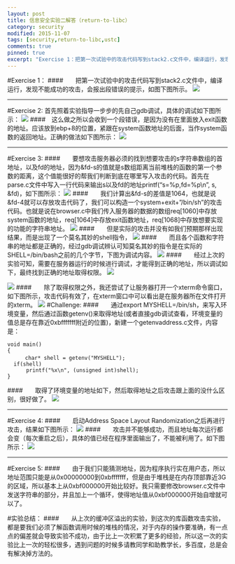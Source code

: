 ```yaml
---
layout: post
title: 信息安全实验二解答（return-to-libc）
category: security
modified: 2015-11-07
tags: [security,return-to-libc,ustc]
comments: true
pinned: true
excerpt: "Exercise 1：把第一次试验中的攻击代码写到stack2.c文件中，编译运行，发现不能成功的攻击，会报出段错误的提示，如图下图所示。..."
---
```

#Exercise 1：
####　　把第一次试验中的攻击代码写到stack2.c文件中，编译运行，发现不能成功的攻击，会报出段错误的提示，如图下图所示。 
![](http://i.imgur.com/QbQocHm.png)

---
#Exercise 2:
  首先照着实验指导一步步的先自己gdb调试，具体的调试如下图所示：
![](http://i.imgur.com/sEvuCvq.jpg)
####　这么做之所以会收到一个段错误，是因为没有在里面放入exit函数的地址。应该放到ebp+8的位置，紧跟在system函数地址的后面，当作system函数的返回地址。正确的做法如下图所示：
![](http://i.imgur.com/5tC5DaL.png)

---
#Exercise 3:
####　　要想攻击服务器必须的找到想要攻击的s字符串数组的首地址，以及fd的地址，因为&fd-s的值就是s数组距离当前堆栈的函数的第一个参数的距离，这个值能很好的帮我们判断到底在哪里写入攻击的代码。首先在parse.c文件中写入一行代码来输出s以及fd的地址printf(“s=%p,fd=%p\n”, s, &fd)，如下图所示：
![](http://i.imgur.com/lEjA97Q.jpg)
####　　我们计算出&fd-s的差值是1064，也就是说&fd-4就可以存放攻击代码了，我们可以构造一个system+exit+”/bin/sh”的攻击代码。也就是说在browser.c中我们传入服务器的数据的数组req[1060]中存放system函数的地址，req[1064]中存放exit函数地址，req[1068]中存放想要实现的功能的字符串地址。
![](http://i.imgur.com/rTrFtXQ.jpg)
####　　但是实际的攻击并没有如我们预期那样出现结果，而是出现了一个莫名其妙的shell指令，
![](http://i.imgur.com/0HnzVu0.png)
####　　而且各个函数和字符串的地址都是正确的，经过gdb调试辨认可知莫名其妙的指令是在实际的SHELL=/bin/bash之前的几个字节，下图为调试内容。
![](http://i.imgur.com/kkOL3Jj.png)
####　　经过上次的实验可知，需要在服务器运行的时候进行调试，才能得到正确的地址，所以调试如下，最终找到正确的地址取得权限。
![](http://i.imgur.com/YUKjKDW.png)

![](http://i.imgur.com/zUtRTHJ.png)
####　　除了取得权限之外，我还尝试了让服务器打开一个xterm命令窗口，如下图所示，攻击代码有效了，在xterm窗口中可以看出是在服务器所在文件打开的xterm。
![](http://i.imgur.com/4rv0lQB.png)
#Challenge:
####　　通过export MYSHELL=/bin/sh，来写入环境变量，然后通过函数getenv()来取得地址(或者直接gdb调试查看，环境变量的值总是存在靠近0xbfffffff附近的位置)，新建一个getenvaddress.c文件，内容是：
```
void main()
{
 	　char* shell = getenv("MYSHELL");
  if(shell)
      printf("%x\n", (unsigned int)shell);
}
```
####　　取得了环境变量的地址如下，然后取得地址之后攻击跟上面的没什么区别，很好做了。
![](http://i.imgur.com/NEZJj7t.png)

---
#Exercise 4:
####　　启动Address Space Layout Randomization之后再进行攻击，结果如下图所示：
![](http://i.imgur.com/Iw1WqWn.png)
####　　攻击并不能够成功，而且地址每次运行都会变（每次重启之后），具体的值已经在程序里面输出了，不能被利用了。如下图所示：
![](http://i.imgur.com/lp1Qlt9.jpg)

---
#Exercise 5:
####　　由于我们只能猜测地址，因为程序执行实在用户态，所以地址范围只能是从0x00000000到0xbfffffff，但是由于堆栈是在内存顶部靠近3G的区域，所以基本上从0xbf000000开始比较好。我只需要修改browser.c文件中发送字符串的部分，并且加上一个循环，使得地址值从0xbf000000开始自增就可以了。

#实验总结：
####　　从上次的缓冲区溢出的实验，到这次的库函数攻击实验，都是要我们必须了解函数调用时候的堆栈的情况，对于内存的操作要准确，有一点点的偏差就会导致实验不成功，由于比上一次积累了更多的经验，所以这一次的实验比上一次的轻松很多，遇到问题的时候多请教同学和助教学长，多百度，总是会有解决掉方法的。



